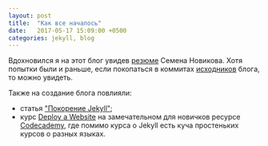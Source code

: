 ```yaml
---
layout: post
title:  "Как все началось"
date:   2017-05-17 15:09:00 +0500
categories: jekyll, blog
---
```


Вдохновился я на этот блог увидев [резюме](http://sdfgh153.ru/cv/) Семена Новикова. Хотя попытки были и раньше, если покопаться в коммитах [исходников](https://github.com/demshin/demshin.github.io) блога, то можно увидеть.

Также на создание блога повлияли:
- статья ["Покорение Jekyll"](http://www.unix-lab.org/posts/jekyll/);
- курс [Deploy a Website](https://www.codecademy.com/learn/deploy-a-website) на замечательном для новичков ресурсе [Codecademy](https://www.codecademy.com), где помимо курса о Jekyll есть куча простеньких курсов о разных языках.
